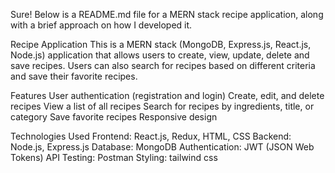 


Sure! Below is a README.md file for a MERN stack recipe application, along with a brief approach on how I developed it.

Recipe Application
This is a MERN stack (MongoDB, Express.js, React.js, Node.js) application that allows users to create, view, update, delete and save recipes. Users can also search for recipes based on different criteria and save their favorite recipes.

Features
User authentication (registration and login)
Create, edit, and delete recipes
View a list of all recipes
Search for recipes by ingredients, title, or category
Save favorite recipes
Responsive design

Technologies Used
Frontend: React.js, Redux, HTML, CSS
Backend: Node.js, Express.js
Database: MongoDB
Authentication: JWT (JSON Web Tokens)
API Testing: Postman
Styling: tailwind css 